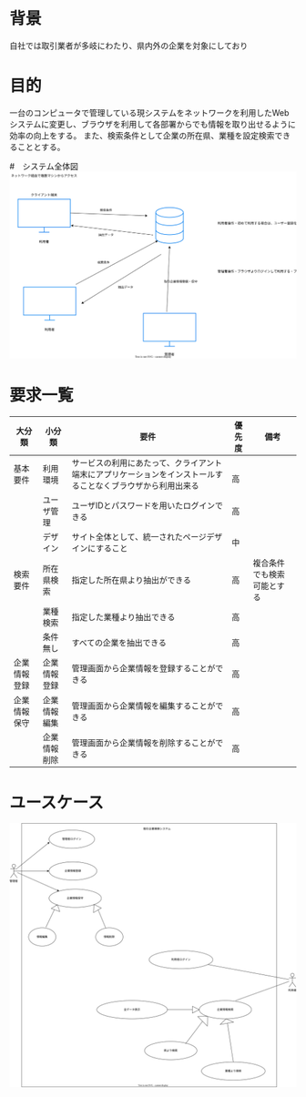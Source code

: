 # 背景
自社では取引業者が多岐にわたり、県内外の企業を対象にしており
# 目的
一台のコンピュータで管理している現システムをネットワークを利用したWebシステムに変更し、ブラウザを利用して各部署からでも情報を取り出せるように効率の向上をする。
また、検索条件として企業の所在県、業種を設定検索できることとする。

#　システム全体図
![](システム全体図.drawio.svg)

# 要求一覧 
| 大分類             | 小分類      | 要件  | 優先度    |備考|
 | -------------- | ------------- | ------- | ------- |--|
 | 基本要件 | 利用環境 |サービスの利用にあたって、クライアント端末にアプリケーションをインストールすることなくブラウザから利用出来る|　高 |　|
 |  | ユーザ管理 | ユーザIDとパスワードを用いたログインできる |高 | |
 |  | デザイン | サイト全体として、統一されたページデザインにすること | 中 | |
 | 検索要件 | 所在県検索 | 指定した所在県より抽出ができる | 高 | 複合条件でも検索可能とする |
 | |業種検索 | 指定した業種より抽出できる|高|
 ||条件無し|すべての企業を抽出できる|高|
 |企業情報登録|企業情報登録|管理画面から企業情報を登録することができる|高|
 |企業情報保守|企業情報編集|管理画面から企業情報を編集することができる|高|
 ||企業情報削除|管理画面から企業情報を削除することができる|高|

# ユースケース
 ![](開発スケジュール.drawio.svg)
 